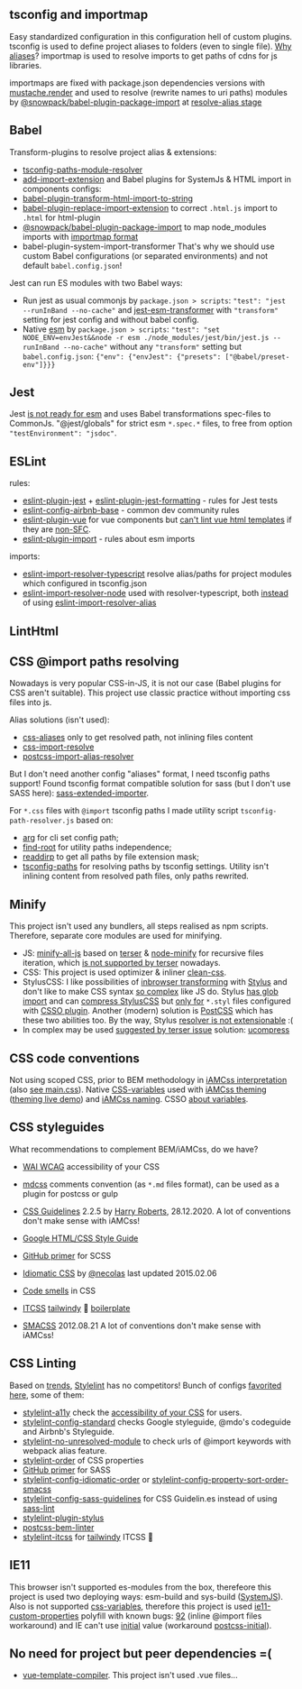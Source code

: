 ## tsconfig and importmap
Easy standardized configuration in this configuration hell of custom plugins.
tsconfig is used to define project aliases to folders (even to single file). [Why aliases](https://stephencharlesweiss.com/typescript-absolute-imports-aliases)?
importmap is used to resolve imports to get paths of cdns for js libraries.

importmaps are fixed with package.json dependencies versions with [mustache.render](https://github.com/viT-1/systemjs-babel-es6-vue/blob/06d7265961464c4c27876d3f5e0af9230bec013a/map-packages.js#L19) and used to resolve (rewrite names to uri paths) modules
by [@snowpack/babel-plugin-package-import](https://www.npmjs.com/package/@snowpack/babel-plugin-package-import#user-content-plugin-options) at [resolve-alias stage](https://github.com/viT-1/systemjs-babel-es6-vue/blob/b59b7c91a3da7d0cf5077c66742b64ab85b7bdb4/package.json#L24)

## Babel
Transform-plugins to resolve project alias & extensions:
- [tsconfig-paths-module-resolver](https://www.npmjs.com/package/babel-plugin-tsconfig-paths-module-resolver)
- [add-import-extension](https://www.npmjs.com/package/babel-plugin-add-import-extension)
and Babel plugins for SystemJs & HTML import in components configs:
- [babel-plugin-transform-html-import-to-string](https://www.npmjs.com/package/babel-plugin-transform-html-import-to-string)
- [babel-plugin-replace-import-extension](https://www.npmjs.com/package/babel-plugin-replace-import-extension) to correct `.html.js` import to `.html` for html-plugin
- [@snowpack/babel-plugin-package-import](https://www.npmjs.com/package/@snowpack/babel-plugin-package-import#user-content-plugin-options) to map node_modules imports with [importmap format](https://github.com/wicg/import-maps)
- babel-plugin-system-import-transformer
That's why we should use custom Babel configurations (or separated environments) and not default `babel.config.json`!

Jest can run ES modules with two Babel ways:
- Run jest as usual commonjs by `package.json > scripts`: `"test": "jest --runInBand --no-cache"` and [jest-esm-transformer](https://www.npmjs.com/package/jest-esm-transformer) with `"transform"` setting for jest config and without babel config.
- Native [esm](https://www.npmjs.com/package/esm) by `package.json > scripts`: `"test": "set NODE_ENV=envJest&&node -r esm ./node_modules/jest/bin/jest.js --runInBand --no-cache"` without any `"transform"` setting but `babel.config.json`: `{"env": {"envJest": {"presets": ["@babel/preset-env"]}}}`

## Jest
Jest [is not ready for esm](https://github.com/facebook/jest/issues/9430) and uses Babel transformations spec-files to CommonJs.
"@jest/globals" for strict esm `*.spec.*` files, to free from option `"testEnvironment": "jsdoc"`.

## ESLint
rules:
- [eslint-plugin-jest](https://www.npmjs.com/package/eslint-plugin-jest) + [eslint-plugin-jest-formatting](https://www.npmjs.com/package/eslint-plugin-jest-formatting) - rules for Jest tests
- [eslint-config-airbnb-base](https://www.npmjs.com/package/eslint-config-airbnb-base) - common dev community rules
- [eslint-plugin-vue](https://www.npmjs.com/package/eslint-plugin-vue) for vue components but [can't lint vue html templates](https://github.com/vuejs/vue-eslint-parser/issues/28) if they are [non-SFC](https://github.com/vuejs/eslint-plugin-vue/issues/490).
- [eslint-plugin-import](https://www.npmjs.com/package/eslint-plugin-import) - rules about esm imports

imports:
- [eslint-import-resolver-typescript](https://www.npmjs.com/package/eslint-import-resolver-typescript) resolve alias/paths for project modules which configured in tsconfig.json
- [eslint-import-resolver-node](https://www.npmjs.com/package/eslint-import-resolver-node) used with resolver-typescript, both [instead](https://github.com/viT-1/dist-gh-pages/commit/8fca781dede871be8f8f5d7841f00f3424878b34#diff-7ae45ad102eab3b6d7e7896acd08c427a9b25b346470d7bc6507b6481575d519L37) of using [eslint-import-resolver-alias](https://www.npmjs.com/package/eslint-import-resolver-alias)

## LintHtml

## CSS @import paths resolving
Nowadays is very popular CSS-in-JS, it is not our case (Babel plugins for CSS aren't suitable).
This project use classic practice without importing css files into js.

Alias solutions (isn't used):
- [css-aliases](https://www.npmjs.com/package/css-aliases) only to get resolved path, not inlining files content
- [css-import-resolve](https://csstools.github.io/css-import-resolve/)
- [postcss-import-alias-resolver](https://www.npmjs.com/package/postcss-import-alias-resolver)

But I don't need another config "aliases" format, I need tsconfig paths support!
Found tsconfig format compatible solution for sass (but I don't use SASS here): [sass-extended-importer](https://github.com/wessberg/sass-extended-importer#path-mappingaliasing).

For `*.css` files with `@import` tsconfig paths I made utility script `tsconfig-path-resolver.js` based on:
- [arg](https://www.npmjs.com/package/arg) for cli set config path;
- [find-root](https://www.npmjs.com/package/find-root) for utility paths independence;
- [readdirp](https://www.npmjs.com/package/readdirp) to get all paths by file extension mask;
- [tsconfig-paths](https://www.npmjs.com/package/tsconfig-paths) for resolving paths by tsconfig settings.
Utility isn't inlining content from resolved path files, only paths rewrited.

## Minify
This project isn't used any bundlers, all steps realised as npm scripts. Therefore, separate core modules are used for minifying.
- JS: [minify-all-js](https://www.npmjs.com/package/minify-all-js) based on [terser](https://www.npmjs.com/package/terser) & [node-minify](https://www.npmjs.com/package/@node-minify/core) for recursive files iteration, which [is not supported by terser](https://github.com/terser/terser/issues/544#issuecomment-626350611) nowadays.
- CSS: This project is used optimizer & inliner [clean-css](https://www.npmjs.com/package/clean-css).
- StylusCSS: I like possibilities of [inbrowser transforming](https://stylus-lang.com/try.html) with [Stylus](https://www.npmjs.com/package/stylus) and don't like to make CSS syntax [so complex](https://github.com/postcss/postcss-nested) like JS do. Stylus [has glob import](https://github.com/stylus/stylus/issues/1711#issuecomment-164995761) and can [compress StylusCSS](https://github.com/stylus/stylus/issues/2354) but [only for](https://github.com/stylus/stylus/issues/2154#issuecomment-203168846) `*.styl` files configured with [CSSO plugin](https://github.com/stylus/stylus/issues/2318#issuecomment-319385404). Another (modern) solution is [PostCSS](https://www.npmjs.com/package/postcss-cli) which has these two abilities too. By the way, Stylus [resolver is not extensionable](https://github.com/stylus/stylus/issues/2039) :(
- In complex may be used [suggested by terser issue](https://github.com/terser/terser/issues/544#issuecomment-626350611) solution: [ucompress](https://github.com/WebReflection/ucompress)

## CSS code conventions
Not using scoped CSS, prior to BEM methodology in [iAMCss interpretation](https://vit-1.github.io/iAMcss-samples/) (also [see main.css](https://github.com/viT-1/systemjs-babel-es6-vue/blob/main/src/main.css)).
Native [CSS-variables](https://dev.to/idoshamun/theming-with-css-variables-322f) used with [iAMCss theming](https://github.com/viT-1/iAMcss/blob/master/styleguide.md#%D0%BC%D0%BE%D0%B4%D0%B8%D1%84%D0%B8%D0%BA%D0%B0%D1%82%D0%BE%D1%80-%D1%82%D0%B5%D0%BC%D1%8B-skin--view) ([theming live demo](https://vit-1.github.io/iAMcss-samples/v3/aria-collapsable/)) and [iAMCss naming](https://github.com/viT-1/iAMcss/blob/master/v3/styleguide.md#%D0%B8%D0%BC%D0%B5%D0%BD%D0%BE%D0%B2%D0%B0%D0%BD%D0%B8%D0%B5%D1%81%D0%B8%D0%BD%D1%82%D0%B0%D0%BA%D1%81%D0%B8%D1%81-iam-%D0%B0%D1%82%D1%80%D0%B8%D0%B1%D1%83%D1%82%D0%BE%D0%B2). CSSO [about variables](https://github.com/css/csso/issues/443).

## CSS styleguides
What recommendations to complement BEM/iAMCss, do we have?
- [WAI WCAG](https://www.w3.org/WAI/standards-guidelines/wcag/) accessibility of your CSS
- [mdcss](https://github.com/csstools/mdcss) comments convention (as `*.md` files format), can be used as a plugin for postcss or gulp
- [CSS Guidelines](https://cssguidelin.es) 2.2.5 by [Harry Roberts](https://csswizardry.com/work/), 28.12.2020. A lot of conventions don't make sense with iAMCss! 
- [Google HTML/CSS Style Guide](https://google.github.io/styleguide/htmlcssguide.html)
- [GitHub primer](https://primer.style/css/principles/scss) for SCSS
- [Idiomatic CSS](https://github.com/necolas/idiomatic-css) by [@necolas](https://github.com/necolas/) last updated 2015.02.06

- [Code smells](https://csswizardry.com/2012/11/code-smells-in-css/) in CSS
- [ITCSS](https://www.xfive.co/blog/itcss-scalable-maintainable-css-architecture/) [tailwindy](https://www.xfive.co/blog/itcss-scalable-maintainable-css-architecture/#separate-spacing-system-from-components) :vomiting_face: [boilerplate](https://www.npmjs.com/package/itcss)
- [SMACSS](http://smacss.com/) 2012.08.21 A lot of conventions don't make sense with iAMCss!

## CSS Linting
Based on [trends](https://www.npmtrends.com/csslint-vs-sass-lint-vs-stylelint), [Stylelint](https://www.npmjs.com/package/stylelint) has no competitors!
Bunch of configs [favorited here](https://github.com/stylelint/awesome-stylelint#configs), some of them:
- [stylelint-a11y](https://github.com/YozhikM/stylelint-a11y) check the [accessibility of your CSS](https://www.w3.org/WAI/standards-guidelines/wcag/) for users.
- [stylelint-config-standard](https://github.com/stylelint/stylelint-config-standard) checks Google styleguide, @mdo's codeguide and Airbnb's Styleguide.
- [stylelint-no-unresolved-module](https://github.com/niksy/stylelint-no-unresolved-module) to check urls of @import keywords with webpack alias feature.
- [stylelint-order](https://www.npmjs.com/package/stylelint-order) of CSS properties
- [GitHub primer](https://github.com/primer/stylelint-config) for SASS
- [stylelint-config-idiomatic-order](https://www.npmjs.com/package/stylelint-config-idiomatic-order) or [stylelint-config-property-sort-order-smacss](https://www.npmjs.com/package/stylelint-config-property-sort-order-smacss)
- [stylelint-config-sass-guidelines](https://github.com/bjankord/stylelint-config-sass-guidelines) for CSS Guidelin.es instead of using [sass-lint](https://www.npmjs.com/package/sass-lint)
- [stylelint-plugin-stylus](https://github.com/ota-meshi/stylelint-plugin-stylus)
- [postcss-bem-linter](https://www.npmjs.com/package/postcss-bem-linter)
- [stylelint-itcss](https://www.npmjs.com/package/stylelint-itcss) for [tailwindy](https://www.xfive.co/blog/itcss-scalable-maintainable-css-architecture/#separate-spacing-system-from-components) ITCSS :vomiting_face:

## IE11
This browser isn't supported es-modules from the box, therefeore this project is used two deploying ways: esm-build and sys-build ([SystemJS](https://github.com/systemjs/systemjs)).
Also is not supported [css-variables](https://developer.mozilla.org/ru/docs/Web/CSS/Using_CSS_custom_properties), therefore this project is used [ie11-custom-properties](https://www.npmjs.com/package/ie11-custom-properties) polyfill with known bugs: [92](https://github.com/nuxodin/ie11CustomProperties/issues/92) (inline @import files workaround) and IE can't use [initial](https://developer.mozilla.org/en-US/docs/Web/CSS/initial) value (workaround [postcss-initial](https://github.com/maximkoretskiy/postcss-initial)).

## No need for project but peer dependencies =(
- [vue-template-compiler](https://github.com/vuejs/vue-test-utils/issues/1399#issuecomment-1023985291). This project isn't used .vue files...